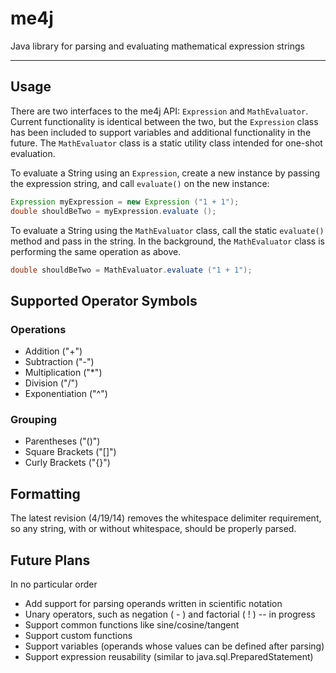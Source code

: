 me4j
=============

Java library for parsing and evaluating mathematical expression strings

---

## Usage

There are two interfaces to the me4j API: `Expression` and `MathEvaluator`.  Current functionality is identical between
the two, but the `Expression` class has been included to support variables and additional functionality in the future.
The `MathEvaluator` class is a static utility class intended for one-shot evaluation.

To evaluate a String using an `Expression`, create a new instance by passing the expression string, and call
`evaluate()` on the new instance:

```java
Expression myExpression = new Expression ("1 + 1");
double shouldBeTwo = myExpression.evaluate ();
```

To evaluate a String using the `MathEvaluator` class, call the static `evaluate()` method and pass in the string.  In
the background, the `MathEvaluator` class is performing the same operation as above.

```java
double shouldBeTwo = MathEvaluator.evaluate ("1 + 1");
```

## Supported Operator Symbols

### Operations
- Addition ("+")
- Subtraction ("-")
- Multiplication ("*")
- Division ("/")
- Exponentiation ("^")

### Grouping
- Parentheses ("()")
- Square Brackets ("[]")
- Curly Brackets ("{}")

## Formatting

The latest revision (4/19/14) removes the whitespace delimiter requirement, so any string, with or without whitespace, should
be properly parsed.

## Future Plans

In no particular order

- Add support for parsing operands written in scientific notation
- Unary operators, such as negation ( - ) and factorial ( ! ) -- in progress
- Support common functions like sine/cosine/tangent
- Support custom functions
- Support variables (operands whose values can be defined after parsing)
- Support expression reusability (similar to java.sql.PreparedStatement)